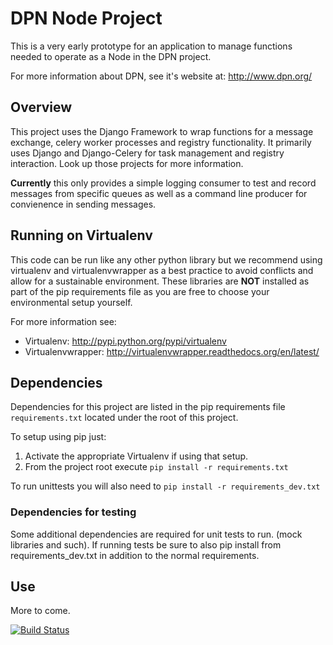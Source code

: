 # DPN Node Project

This is a very early prototype for an application to manage
functions needed to operate as a Node in the DPN project.

For more information about DPN, see it's website at: http://www.dpn.org/


## Overview

This project uses the Django Framework to wrap functions for a
message exchange, celery worker processes and registry
functionality.  It primarily uses Django and Django-Celery for
task management and registry interaction.  Look up those
projects for more information.

**Currently** this only provides a simple logging consumer to 
test and record messages from specific queues as well as a
command line producer for convienence in sending messages.

## Running on Virtualenv

This code can be run like any other python library but we recommend using
virtualenv and virtualenvwrapper as a best practice to avoid conflicts
and allow for a sustainable environment.  These libraries are **NOT** 
installed as part of the pip requirements file as you are free to
choose your environmental setup yourself.

For more information see:

* Virtualenv: http://pypi.python.org/pypi/virtualenv
* Virtualenvwrapper: http://virtualenvwrapper.readthedocs.org/en/latest/

## Dependencies

Dependencies for this project are listed in the pip requirements file
`requirements.txt` located under the root of this project.

To setup using pip just:

1.  Activate the appropriate Virtualenv if using that setup.
2.  From the project root execute `pip install -r requirements.txt`

To run unittests you will also need to `pip install -r requirements_dev.txt`

### Dependencies for testing

Some additional dependencies are required for unit tests to run.  (mock
libraries and such).  If running tests be sure to also pip install from
requirements_dev.txt in addition to the normal requirements.

## Use

More to come.

[![Build Status](https://travis-ci.org/APTrust/APTrustDPN.svg?branch=develop)](https://travis-ci.org/APTrust/APTrustDPN)
